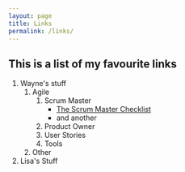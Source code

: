 ```yaml
---
layout: page
title: Links
permalink: /links/
---
```


This is a list of my favourite links
------------------------------------

1. Wayne's stuff
    1. Agile
        1. Scrum Master
           * [The Scrum Master Checklist](http://scrummasterchecklist.org/)
           * and another
        1. Product Owner
        1. User Stories
        1. Tools
    1. Other
1. Lisa's Stuff
